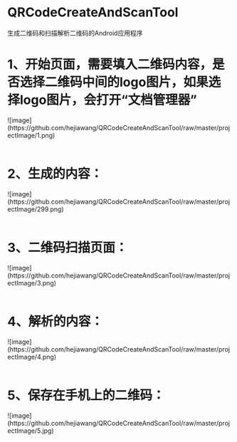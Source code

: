 # QRCodeCreateAndScanTool
生成二维码和扫描解析二维码的Android应用程序

<h1>1、开始页面，需要填入二维码内容，是否选择二维码中间的logo图片，如果选择logo图片，会打开“文档管理器”</h1>
![image](https://github.com/hejiawang/QRCodeCreateAndScanTool/raw/master/projectImage/1.png)
</br>
</br>
<h1>2、生成的内容：</h1>
![image](https://github.com/hejiawang/QRCodeCreateAndScanTool/raw/master/projectImage/299.png)
</br>
</br>
<h1>3、二维码扫描页面：</h1>
![image](https://github.com/hejiawang/QRCodeCreateAndScanTool/raw/master/projectImage/3.png)
</br>
</br>
<h1>4、解析的内容：</h1>
![image](https://github.com/hejiawang/QRCodeCreateAndScanTool/raw/master/projectImage/4.png)
</br>
</br>
<h1>5、保存在手机上的二维码：</h1>
![image](https://github.com/hejiawang/QRCodeCreateAndScanTool/raw/master/projectImage/5.jpg)
